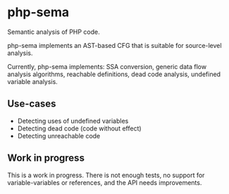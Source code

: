 # php-sema

Semantic analysis of PHP code.

php-sema implements an AST-based CFG that is suitable for source-level analysis.

Currently, php-sema implements: SSA conversion, generic data flow analysis algorithms, reachable definitions, dead code analysis, undefined variable analysis.

## Use-cases

- Detecting uses of undefined variables
- Detecting dead code (code without effect)
- Detecting unreachable code

## Work in progress

This is a work in progress. There is not enough tests, no support for variable-variables or references, and the API needs improvements.
